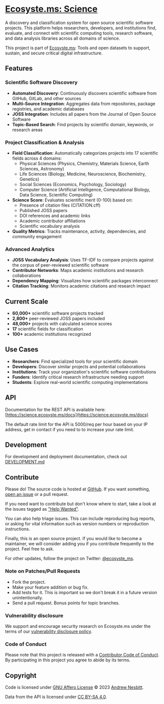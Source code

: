 # [Ecosyste.ms: Science](https://science.ecosyste.ms)

A discovery and classification system for open source scientific software projects. This platform helps researchers, developers, and institutions find, evaluate, and connect with scientific computing tools, research software, and data analysis libraries across all domains of science.

This project is part of [Ecosyste.ms](https://ecosyste.ms): Tools and open datasets to support, sustain, and secure critical digital infrastructure.

## Features

### Scientific Software Discovery
- **Automated Discovery**: Continuously discovers scientific software from GitHub, GitLab, and other sources
- **Multi-Source Integration**: Aggregates data from repositories, package registries, and academic databases
- **JOSS Integration**: Includes all papers from the Journal of Open Source Software
- **Topic-Based Search**: Find projects by scientific domain, keywords, or research areas

### Project Classification & Analysis
- **Field Classification**: Automatically categorizes projects into 17 scientific fields across 4 domains:
  - Physical Sciences (Physics, Chemistry, Materials Science, Earth Sciences, Astronomy)
  - Life Sciences (Biology, Medicine, Neuroscience, Biochemistry, Genetics)
  - Social Sciences (Economics, Psychology, Sociology)
  - Computer Science (Artificial Intelligence, Computational Biology, Data Science, Scientific Computing)
- **Science Score**: Evaluates scientific merit (0-100) based on:
  - Presence of citation files (CITATION.cff)
  - Published JOSS papers
  - DOI references and academic links
  - Academic contributor affiliations
  - Scientific vocabulary analysis
- **Quality Metrics**: Tracks maintenance, activity, dependencies, and community engagement

### Advanced Analytics
- **JOSS Vocabulary Analysis**: Uses TF-IDF to compare projects against the corpus of peer-reviewed scientific software
- **Contributor Networks**: Maps academic institutions and research collaborations
- **Dependency Mapping**: Visualizes how scientific packages interconnect
- **Citation Tracking**: Monitors academic citations and research impact

## Current Scale

- **60,000+** scientific software projects tracked
- **2,800+** peer-reviewed JOSS papers included
- **48,000+** projects with calculated science scores
- **17** scientific fields for classification
- **100+** academic institutions recognized

## Use Cases

- **Researchers**: Find specialized tools for your scientific domain
- **Developers**: Discover similar projects and potential collaborations
- **Institutions**: Track your organization's scientific software contributions
- **Funders**: Identify critical research infrastructure needing support
- **Students**: Explore real-world scientific computing implementations

## API

Documentation for the REST API is available here: [https://science.ecosyste.ms/docs](https://science.ecosyste.ms/docs)

The default rate limit for the API is 5000/req per hour based on your IP address, get in contact if you need to to increase your rate limit.

## Development

For development and deployment documentation, check out [DEVELOPMENT.md](DEVELOPMENT.md)

## Contribute

Please do! The source code is hosted at [GitHub](https://github.com/ecosyste-ms/science). If you want something, [open an issue](https://github.com/ecosyste-ms/science/issues/new) or a pull request.

If you need want to contribute but don't know where to start, take a look at the issues tagged as ["Help Wanted"](https://github.com/ecosyste-ms/science/issues?q=is%3Aopen+is%3Aissue+label%3A%22help+wanted%22).

You can also help triage issues. This can include reproducing bug reports, or asking for vital information such as version numbers or reproduction instructions.

Finally, this is an open source project. If you would like to become a maintainer, we will consider adding you if you contribute frequently to the project. Feel free to ask.

For other updates, follow the project on Twitter: [@ecosyste_ms](https://twitter.com/ecosyste_ms).

### Note on Patches/Pull Requests

* Fork the project.
* Make your feature addition or bug fix.
* Add tests for it. This is important so we don't break it in a future version unintentionally.
* Send a pull request. Bonus points for topic branches.

### Vulnerability disclosure

We support and encourage security research on Ecosyste.ms under the terms of our [vulnerability disclosure policy](https://github.com/ecosyste-ms/science/security/policy).

### Code of Conduct

Please note that this project is released with a [Contributor Code of Conduct](https://github.com/ecosyste-ms/.github/blob/main/CODE_OF_CONDUCT.md). By participating in this project you agree to abide by its terms.

## Copyright

Code is licensed under [GNU Affero License](LICENSE) © 2023 [Andrew Nesbitt](https://github.com/andrew).

Data from the API is licensed under [CC BY-SA 4.0](https://creativecommons.org/licenses/by-sa/4.0/).
